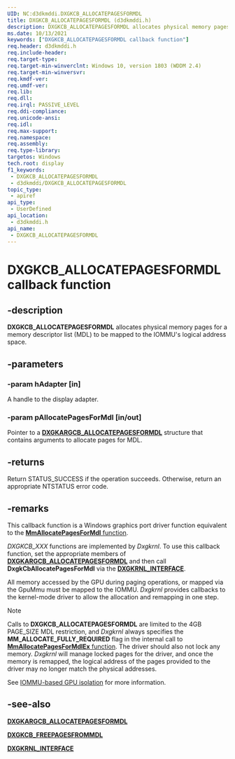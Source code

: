 ```yaml
---
UID: NC:d3dkmddi.DXGKCB_ALLOCATEPAGESFORMDL
title: DXGKCB_ALLOCATEPAGESFORMDL (d3dkmddi.h)
description: DXGKCB_ALLOCATEPAGESFORMDL allocates physical memory pages for a memory descriptor list (MDL) to be mapped to the IOMMU's logical address space.
ms.date: 10/13/2021
keywords: ["DXGKCB_ALLOCATEPAGESFORMDL callback function"]
req.header: d3dkmddi.h
req.include-header: 
req.target-type: 
req.target-min-winverclnt: Windows 10, version 1803 (WDDM 2.4)
req.target-min-winversvr: 
req.kmdf-ver: 
req.umdf-ver: 
req.lib: 
req.dll: 
req.irql: PASSIVE_LEVEL
req.ddi-compliance: 
req.unicode-ansi: 
req.idl: 
req.max-support: 
req.namespace: 
req.assembly: 
req.type-library: 
targetos: Windows
tech.root: display
f1_keywords:
 - DXGKCB_ALLOCATEPAGESFORMDL
 - d3dkmddi/DXGKCB_ALLOCATEPAGESFORMDL
topic_type:
 - apiref
api_type:
 - UserDefined
api_location:
 - d3dkmddi.h
api_name:
 - DXGKCB_ALLOCATEPAGESFORMDL
---
```


# DXGKCB_ALLOCATEPAGESFORMDL callback function

## -description

**DXGKCB_ALLOCATEPAGESFORMDL** allocates physical memory pages for a memory descriptor list (MDL) to be mapped to the IOMMU's logical address space.

## -parameters

### -param hAdapter [in]

A handle to the display adapter.

### -param pAllocatePagesForMdl [in/out]

Pointer to a [**DXGKARGCB_ALLOCATEPAGESFORMDL**](ns-d3dkmddi-_dxgkargcb_allocatepagesformdl.md) structure that contains arguments to allocate pages for MDL.

## -returns

Return STATUS_SUCCESS if the operation succeeds. Otherwise, return an appropriate NTSTATUS error code.

## -remarks

This callback function is a Windows graphics port driver function equivalent to the [**MmAllocatePagesForMdl** function](../wdm/nf-wdm-mmallocatepagesformdl.md).

*DXGKCB_XXX* functions are implemented by *Dxgkrnl*. To use this callback function, set the appropriate members of [**DXGKARGCB_ALLOCATEPAGESFORMDL**](ns-d3dkmddi-_dxgkargcb_allocatepagesformdl.md) and then call **DxgkCbAllocatePagesForMdl** via the [**DXGKRNL_INTERFACE**](../dispmprt/ns-dispmprt-_dxgkrnl_interface.md).

All memory accessed by the GPU during paging operations, or mapped via the GpuMmu must be mapped to the IOMMU. *Dxgkrnl* provides callbacks to the kernel-mode driver to allow the allocation and remapping in one step.

> [!NOTE]
> Calls to **DXGKCB_ALLOCATEPAGESFORMDL** are limited to the 4GB PAGE_SIZE MDL restriction, and *Dxgkrnl* always specifies the **MM_ALLOCATE_FULLY_REQUIRED** flag in the internal call to [**MmAllocatePagesForMdlEx** function](../wdm/nf-wdm-mmallocatepagesformdl.md). The driver should also not lock any memory. *Dxgkrnl* will manage locked pages for the driver, and once the memory is remapped, the logical address of the pages provided to the driver may no longer match the physical addresses.

See [IOMMU-based GPU isolation](/windows-hardware/drivers/display/iommu-based-gpu-isolation) for more information.

## -see-also

[**DXGKARGCB_ALLOCATEPAGESFORMDL**](ns-d3dkmddi-_dxgkargcb_allocatepagesformdl.md)

[**DXGKCB_FREEPAGESFROMMDL**](nc-d3dkmddi-dxgkcb_freepagesfrommdl.md)

[**DXGKRNL_INTERFACE**](../dispmprt/ns-dispmprt-_dxgkrnl_interface.md)

